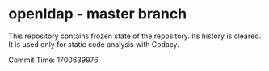 # openldap - master branch

This repository contains frozen state of the repository.
Its history is cleared. It is used only for static code
analysis with Codacy.

Commit Time: 1700639976